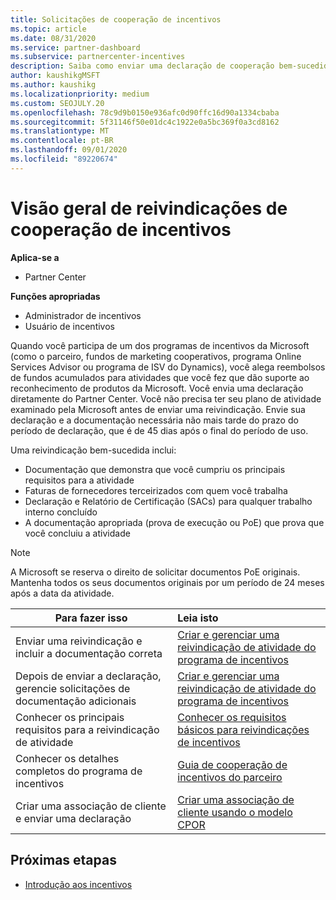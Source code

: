 ```yaml
---
title: Solicitações de cooperação de incentivos
ms.topic: article
ms.date: 08/31/2020
ms.service: partner-dashboard
ms.subservice: partnercenter-incentives
description: Saiba como enviar uma declaração de cooperação bem-sucedida para seus incentivos organizando a documentação, as faturas, as instruções e a prova de execução corretas.
author: kaushikgMSFT
ms.author: kaushikg
ms.localizationpriority: medium
ms.custom: SEOJULY.20
ms.openlocfilehash: 78c9d9b0150e936afc0d90ffc16d90a1334cbaba
ms.sourcegitcommit: 5f31146f50e01dc4c1922e0a5bc369f0a3cd8162
ms.translationtype: MT
ms.contentlocale: pt-BR
ms.lasthandoff: 09/01/2020
ms.locfileid: "89220674"
---
```

# <a name="incentives-co-op-claims-overview"></a>Visão geral de reivindicações de cooperação de incentivos

**Aplica-se a**

- Partner Center

**Funções apropriadas**

- Administrador de incentivos
- Usuário de incentivos

Quando você participa de um dos programas de incentivos da Microsoft (como o parceiro, fundos de marketing cooperativos, programa Online Services Advisor ou programa de ISV do Dynamics), você alega reembolsos de fundos acumulados para atividades que você fez que dão suporte ao reconhecimento de produtos da Microsoft. Você envia uma declaração diretamente do Partner Center. Você não precisa ter seu plano de atividade examinado pela Microsoft antes de enviar uma reivindicação. Envie sua declaração e a documentação necessária não mais tarde do prazo do período de declaração, que é de 45 dias após o final do período de uso.

Uma reivindicação bem-sucedida inclui:

- Documentação que demonstra que você cumpriu os principais requisitos para a atividade
- Faturas de fornecedores terceirizados com quem você trabalha
- Declaração e Relatório de Certificação (SACs) para qualquer trabalho interno concluído
- A documentação apropriada (prova de execução ou PoE) que prova que você concluiu a atividade 

>[!NOTE]
>A Microsoft se reserva o direito de solicitar documentos PoE originais. Mantenha todos os seus documentos originais por um período de 24 meses após a data da atividade. 

|**Para fazer isso**   |**Leia isto**   |
|-----------------|:--------------------------------------|
|Enviar uma reivindicação e incluir a documentação correta|[Criar e gerenciar uma reivindicação de atividade do programa de incentivos](create-incentives-claims.md)|
|Depois de enviar a declaração, gerencie solicitações de documentação adicionais|[Criar e gerenciar uma reivindicação de atividade do programa de incentivos](create-incentives-claims.md)  |
|Conhecer os principais requisitos para a reivindicação de atividade|[Conhecer os requisitos básicos para reivindicações de incentivos](core-requirements.md)   |
|Conhecer os detalhes completos do programa de incentivos|[Guia de cooperação de incentivos do parceiro](https://assets.microsoft.com/coop-guidebook.pdf)
|Criar uma associação de cliente e enviar uma declaração |[Criar uma associação de cliente usando o modelo CPOR](submit-osa-claim.md)|

## <a name="next-steps"></a>Próximas etapas

- [Introdução aos incentivos](incentives-get-started-intro.md)
